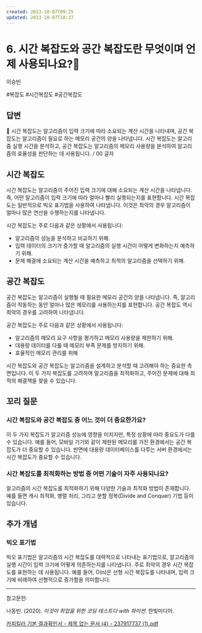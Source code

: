 ```yaml
---
created: 2023-10-07T09:25
updated: 2023-10-07T18:27
---
```

# 6. 시간 복잡도와 공간 복잡도란 무엇이며 언제 사용되나요?🚀

이승빈

#복잡도 #시간복잡도 #공간복잡도

## 답변

<aside>
📌 시간 복잡도는 알고리즘이 입력 크기에 따라 소요되는 계산 시간을 나타내며, 공간 복잡도는 알고리즘이 필요로 하는 메모리 공간의 양을 나타냅니다. 시간 복잡도는 알고리즘 실행 시간을 분석하고, 공간 복잡도는 알고리즘의 메모리 사용량을 분석하여 알고리즘의 효율성을 판단하는 데 사용됩니다. / 00 글자

</aside>

## **시간 복잡도**

시간 복잡도는 알고리즘이 주어진 입력 크기에 대해 소요되는 계산 시간을 나타냅니다. 즉, 어떤 알고리즘이 입력 크기에 따라 얼마나 빨리 실행되는지를 표현합니다. 시간 복잡도는 일반적으로 빅오 표기법을 사용하여 나타냅니다. 이것은 최악의 경우 알고리즘이 얼마나 많은 연산을 수행하는지를 나타냅니다.

시간 복잡도는 주로 다음과 같은 상황에서 사용됩니다:

- 알고리즘의 성능을 분석하고 비교하기 위해.
- 입력 데이터의 크기가 증가할 때 알고리즘의 실행 시간이 어떻게 변화하는지 예측하기 위해.
- 문제 해결에 소요되는 계산 시간을 예측하고 최적의 알고리즘을 선택하기 위해.

## **공간 복잡도**

공간 복잡도는 알고리즘이 실행될 때 필요한 메모리 공간의 양을 나타냅니다. 즉, 알고리즘이 작동하는 동안 얼마나 많은 메모리를 사용하는지를 표현합니다. 공간 복잡도 역시 최악의 경우를 고려하여 나타냅니다.

공간 복잡도는 주로 다음과 같은 상황에서 사용됩니다:

- 알고리즘의 메모리 요구 사항을 평가하고 메모리 사용량을 제한하기 위해.
- 대용량 데이터를 다룰 때 메모리 부족 문제를 방지하기 위해.
- 효율적인 메모리 관리를 위해

시간 복잡도와 공간 복잡도는 알고리즘을 설계하고 분석할 때 고려해야 하는 중요한 측면입니다. 이 두 가지 복잡도를 고려하여 알고리즘을 최적화하고, 주어진 문제에 대해 최적의 해결책을 찾을 수 있습니다.

## **꼬리 질문**

### **시간 복잡도와 공간 복잡도 중 어느 것이 더 중요한가요?**

이 두 가지 복잡도가 알고리즘 성능에 영향을 미치지만, 특정 상황에 따라 중요도가 다를 수 있습니다. 예를 들어, 모바일 기기와 같이 제한된 메모리를 가진 환경에서는 공간 복잡도가 더 중요할 수 있습니다. 반면에 대용량 데이터베이스를 다루는 서버 환경에서는 시간 복잡도가 중요할 수 있습니다. 

### **시간 복잡도를 최적화하는 방법 중 어떤 기술이 자주 사용되나요?**

알고리즘의 시간 복잡도를 최적화하기 위해 다양한 기술과 최적화 방법이 존재합니다. 예를 들면 캐시 최적화, 병렬 처리, 그리고 분할 정복(Divide and Conquer) 기법 등이 있습니다.

## 추가 개념

### **빅오 표기법**

빅오 표기법은 알고리즘의 시간 복잡도를 대략적으로 나타내는 표기법으로, 알고리즘의 실행 시간이 입력 크기에 어떻게 의존하는지를 나타냅니다. 주로 최악의 경우 시간 복잡도를 표현하는 데 사용됩니다. 예를 들어, O(n)은 선형 시간 복잡도를 나타내며, 입력 크기에 비례하여 선형적으로 증가함을 의미합니다.

---

참고문헌:

나동빈. (2020). *이것이 취업을 위한 코딩 테스트다 with 파이썬*. 한빛미디어.

[카피킬러 기본 결과확인서 - 제목 없는 문서 (4) - 237917737 (1).pdf](%25E1%2584%258F%25E1%2585%25A1%25E1%2584%2591%25E1%2585%25B5%25E1%2584%258F%25E1%2585%25B5%25E1%2586%25AF%25E1%2584%2585%25E1%2585%25A5_%25E1%2584%2580%25E1%2585%25B5%25E1%2584%2587%25E1%2585%25A9%25E1%2586%25AB_%25E1%2584%2580%25E1%2585%25A7%25E1%2586%25AF%25E1%2584%2580%25E1%2585%25AA%25E1%2584%2592%25E1%2585%25AA%25E1%2586%25A8%25E1%2584%258B%25E1%2585%25B5%25E1%2586%25AB%25E1%2584%2589%25E1%2585%25A5_-_%25E1%2584%258C%25E1%2585%25A6%25E1%2584%2586%25E1%2585%25A9%25E1%2586%25A8_%25E1%2584%258B%25E1%2585%25A5%25E1%2586%25B9%25E1%2584%2582%25E1%2585%25B3%25E1%2586%25AB_%25E1%2584%2586%25E1%2585%25AE%25E1%2586%25AB%25E1%2584%2589%25E1%2585%25A5_(4)_-_237917737_(1)%201.pdf)